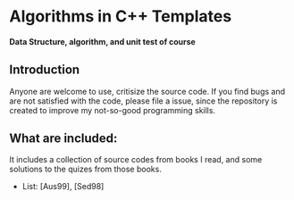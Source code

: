 # Algorithms in C++ Templates

#### Data Structure, algorithm, and unit test of course

## Introduction

Anyone are welcome to use, critisize the source code. If you find bugs and are not satisfied with the code, please file a issue, since the repository is created to improve my not-so-good programming skills.

## What are included:

 It includes a collection of source codes from books I read, and some solutions to the quizes from those books.

 - List: [Aus99], [Sed98]

  
